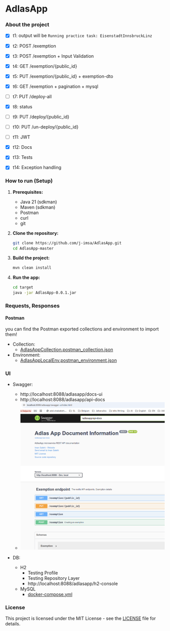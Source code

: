# AdlasApp

### About the project

- [X] t1: output will be ``Running practice task: EisenstadtInnsbruckLinz``
- [X] t2: POST /exemption
- [X] t3: POST /exemption + Input Validation
- [X] t4: GET /exemption/{public_id}
- [X] t5: PUT /exemption/{public_id} + exemption-dto
- [X] t6: GET /exemption + pagination + mysql
- [ ] t7: PUT /deploy-all
- [X] t8: status
- [ ] t9: PUT /deploy/{public_id}
- [ ] t10: PUT /un-deploy/{public_id}
- [ ] t11: JWT
- [X] t12: Docs
- [X] t13: Tests
- [X] t14: Exception handling


### How to run (Setup)


1. **Prerequisites:**

    - Java 21 (sdkman)
    - Maven (sdkman)
    - Postman
    - curl
    - git


2. **Clone the repository:**

   ```bash
   git clone https://github.com/j-imsa/AdlasApp.git
   cd AdlasApp-master
   ```


3. **Build the project:**

   ```bash
   mvn clean install
   ```


4. **Run the app:**

   ```bash
   cd target
   java -jar AdlasApp-0.0.1.jar
   ```


### Requests, Responses




#### Postman

you can find the Postman exported collections and environment to import them!

- Collection:
  - [AdlasAppCollection.postman_collection.json](AdlasAppCollection.postman_collection.json)
- Environment:
  - [AdlasAppLocalEnv.postman_environment.json](AdlasAppLocalEnv.postman_environment.json)


### UI

- Swagger:
    - http://localhost:8088/adlasapp/docs-ui
    - http://localhost:8088/adlasapp/api-docs
    - ![Screenshot from 2025-01-23 13-51-17.png](Screenshot%20from%202025-01-23%2013-51-17.png)


- DB:
  - H2
      - Testing Profile 
      - Testing Repository Layer
      - http://localhost:8088/adlasapp/h2-console
  - MySQL
    - [docker-compose.yml](docker-compose.yml)


### License

This project is licensed under the MIT License - see the [LICENSE](LICENSE) file for details.

